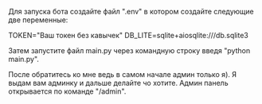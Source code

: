 Для запуска бота создайте файл ".env" в котором создайте следующие две переменные:

TOKEN="Ваш токен без кавычек"
DB_LITE=sqlite+aiosqlite:///db.sqlite3

Затем запустите файл main.py через командную строку введя "python main.py".

После обратитесь ко мне ведь в самом начале админ только я).
Я выдам вам админку и дальше делайте чо хотите.
Админ панель открывается по команде "/admin".

